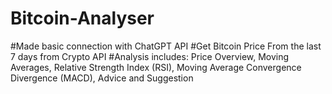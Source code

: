 # Bitcoin-Analyser
#Made basic connection with ChatGPT API
#Get Bitcoin Price From the last 7 days from Crypto API
#Analysis includes:  Price Overview, Moving Averages, Relative Strength Index (RSI), Moving Average Convergence Divergence (MACD), Advice and Suggestion
